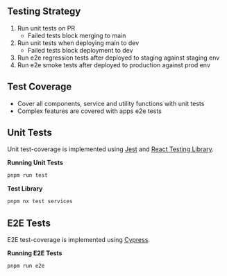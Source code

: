 ## Testing Strategy

1. Run unit tests on PR
    - Failed tests block merging to main
2. Run unit tests when deploying main to dev
    - Failed tests block deployment to dev
3. Run e2e regression tests after deployed to staging against staging env
4. Run e2e smoke tests after deployed to production against prod env

## Test Coverage
- Cover all components, service and utility functions with unit tests
- Complex features are covered with apps e2e tests

## Unit Tests

Unit test-coverage is implemented using [Jest](https://jestjs.io/) and [React Testing Library](https://testing-library.com/docs/react-testing-library/intro/).

**Running Unit Tests**

```bash
pnpm run test
```

**Test Library**
```bash
pnpm nx test services
```

## E2E Tests

E2E test-coverage is implemented using [Cypress](https://www.cypress.io/).

**Running E2E Tests**

```bash
pnpm run e2e
```
